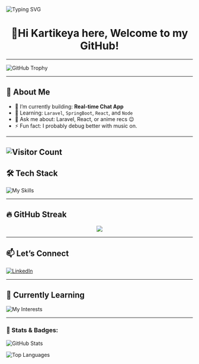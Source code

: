 <!-- Banner -->


<img src="https://readme-typing-svg.demolab.com?font=Fira+Code&size=24&pause=1000&color=7F52FF&center=true&vCenter=true&width=440&lines=Hey+there!+I'm+Kartik+%F0%9F%91%8B;Full-stack+developer;Loves+real-time+apps+%E2%9C%A8;Always+learning+new+things" alt="Typing SVG" />

<h1 align="center">👋Hi Kartikeya here, Welcome to my GitHub!</h1>

---

![GitHub Trophy](https://github-profile-trophy.vercel.app/?username=Kartikeya2709&theme=onedark&row=1&column=5&margin-w=15&margin-h=15)


---


## 🧠 About Me

- 🔭 I’m currently building: **Real-time Chat App**
- 🌱 Learning: `Laravel`, `SpringBoot`, `React`, and `Node`
- 💬 Ask me about: Laravel, React, or anime recs 😉
- ⚡ Fun fact: I probably debug better with music on.

---
![Visitor Count](https://visitor-badge.laobi.icu/badge?page_id=kartikeya2709.github-profile)
---

## 🛠️ Tech Stack

![My Skills](https://skillicons.dev/icons?i=laravel,php,react,js,html,css,tailwind,git,vscode,mysql)

---


## 🔥 GitHub Streak

<p align="center">
  <img src="https://github-readme-streak-stats.herokuapp.com/?user=Kartikeya2709&theme=radical" />
</p>

---

## 📫 Let’s Connect

[![LinkedIn](https://img.shields.io/badge/-LinkedIn-0077B5?style=flat-square&logo=Linkedin&logoColor=white&link=https://linkedin.com/in/kartikeyasharma2709)](https://www.linkedin.com/in/kartikeyasharma2709/)

---


## 🧠 Currently Learning

![My Interests](https://img.shields.io/badge/now%20learning-Next.js%20%26%20Redis-brightgreen?style=for-the-badge&logo=next.js)

---
### 🌟 Stats & Badges:

![GitHub Stats](https://github-readme-stats.vercel.app/api?username=kartikeya2709&show_icons=true&hide_title=true&count_private=true&hide=prs&theme=radical)

![Top Languages](https://github-readme-stats.vercel.app/api/top-langs/?username=kartikeya2709&layout=compact&theme=radical)




<!-- Add GitHub contribution graph -->


